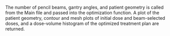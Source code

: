 The number of pencil beams, gantry angles, and patient geometry is called from the Main file and passed into the optimization function. A plot of the patient geometry, contour and mesh plots of initial dose and beam-selected doses, and a dose-volume histogram of the optimized treatment plan are returned.
